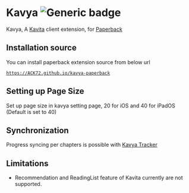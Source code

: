 # Kavya ![Generic badge](https://img.shields.io/badge/version-1.2.3-green.svg)
Kavya, A [Kavita](https://www.kavitareader.com/) client extension, for [Paperback](https://paperback.moe/)


## Installation source
You can install paperback extension source from below url

[`https://ACK72.github.io/kavya-paperback`](https://ACK72.github.io/kavya-paperback)

## Setting up Page Size
Set up page size in kavya setting page, 20 for iOS and 40 for iPadOS (Default is set to 40)

## Synchronization
Progress syncing per chapters is possible with [Kavya Tracker](https://github.com/ACK72/kavya-paperback-tracker)

## Limitations

- Recommendation and ReadingList feature of Kavita currently are not supported.
